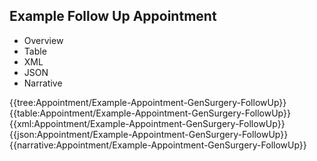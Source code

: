 <div class="warning"><span class="ClinicalWarn"></span></div>

## Example Follow Up Appointment

<div class="tab-wrap">
  <ul class="tab-head">
    <li class="tablink" onclick="openCity(this,'tabtree')" data-target="tabtree">
      Overview
    </li>
    <li class="tablink" onclick="openCity(this,'tabtable')" data-target="tabtable">
      Table
    </li>
    <li class="tablink tab-active" onclick="openCity(this,'tabxml')" data-target="tabxml">
      XML
    </li>    
    <li class="tablink" onclick="openCity(this,'tabjson')" data-target="tabjson">
      JSON
    </li>    
    <li class="tablink" onclick="openCity(this,'tabnarrative')" data-target="tabnarrative">
      Narrative
    </li>
  </ul>
  <div class="tab-main">
    <div id="tabtree" class="tabcontent">
      {{tree:Appointment/Example-Appointment-GenSurgery-FollowUp}}
    </div>
    <div id="tabtable" class="tabcontent">
      {{table:Appointment/Example-Appointment-GenSurgery-FollowUp}}
    </div>       
    <div id="tabxml" class="tabcontent active">      
      {{xml:Appointment/Example-Appointment-GenSurgery-FollowUp}}
    </div>
    <div id="tabjson" class="tabcontent">
      {{json:Appointment/Example-Appointment-GenSurgery-FollowUp}}
    </div>       
    <div id="tabnarrative" class="tabcontent">
      {{narrative:Appointment/Example-Appointment-GenSurgery-FollowUp}}
    </div>  
  </div>
</div>